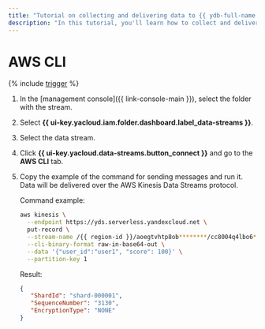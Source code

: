 ```yaml
---
title: "Tutorial on collecting and delivering data to {{ ydb-full-name }} using the AWS CLI"
description: "In this tutorial, you'll learn how to collect and deliver data to {{ ydb-full-name }} using the AWS CLI."
---
```


# AWS CLI

{% include [trigger](../../_includes/data-streams/trigger.md) %}

1. In the [management console]({{ link-console-main }}), select the folder with the stream.
1. Select **{{ ui-key.yacloud.iam.folder.dashboard.label_data-streams }}**.
1. Select the data stream.
1. Click **{{ ui-key.yacloud.data-streams.button_connect }}** and go to the **AWS CLI** tab.
1. Copy the example of the command for sending messages and run it. Data will be delivered over the AWS Kinesis Data Streams protocol.

   Command example:

   ```bash
   aws kinesis \
     --endpoint https://yds.serverless.yandexcloud.net \
     put-record \
     --stream-name /{{ region-id }}/aoegtvhtp8ob********/cc8004q4lbo6********/test \
     --cli-binary-format raw-in-base64-out \
     --data '{"user_id":"user1", "score": 100}' \
     --partition-key 1
   ```

   Result:

   ```json
   {
      "ShardId": "shard-000001",
      "SequenceNumber": "3130",
      "EncryptionType": "NONE"
   }
   ```
